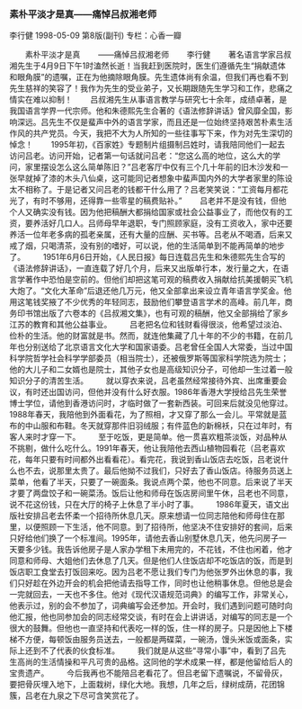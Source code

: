### 素朴平淡才是真——痛悼吕叔湘老师
李行健
1998-05-09
第8版(副刊)
专栏：心香一瓣

　　素朴平淡才是真
　　——痛悼吕叔湘老师
　　李行健
　　著名语言学家吕叔湘先生于4月9日下午1时溘然长逝！当我赶到医院时，医生们遵循先生“捐献遗体和眼角膜”的遗嘱，正在为他摘除眼角膜。先生遗体尚有余温，但我们再也看不到先生慈祥的笑容了！我作为先生的受业弟子，又长期跟随先生学习和工作，悲痛之情实在难以抑制！
　　吕叔湘先生从事语言教学与研究七十余年，成绩卓著，是我国语言学界一代宗师。他和朱德熙先生合著的《语法修辞讲话》曾风靡全国，影响深远。吕先生不仅是蜚声中外的语言学家，而且还是一位始终坚持艰苦朴素生活作风的共产党员。今天，我把不大为人所知的一些往事写下来，作为对先生深切的悼念！
　　1995年初，《百家姓》专题制片组摄制吕姓时，请我陪同他们一起去访问吕老。访问开始，记者第一句话就问吕老：“您这么高的地位，这么大的学问，家里摆设怎么这么简单陈旧？”吕老客厅中仅有三个几十年前的旧木沙发和一张早就掉了漆的木头八仙桌，这可能同记者想象中蜚声国内外的大学者家里的陈设太不相称了。于是记者又问吕老的钱都干什么用了？吕老笑笑说：“工资每月都花光了，有时不够用，还得靠一些零星的稿费贴补。”
　　吕老并不是没有钱，但他个人又确实没有钱。因为他把稿酬大都捐给国家或社会公益事业了，而他仅有的工资，要养活好几口人。吕师母早年退职，专门照顾家庭，没有工资收入，家中还要养活一位年老多病的孤老亲属，还有大量的应酬、买书等。吕老从不喝酒，后来又戒了烟，只喝清茶，没有别的嗜好，可以说，他的生活简单到不能再简单的地步了。
　　1951年6月6日开始，《人民日报》每日连载吕先生和朱德熙先生合写的《语法修辞讲话》，一直连载了好几个月，后来又出版单行本，发行量之大，在语言学著作中恐怕是空前的。但他们却把这笔可观的稿费收入捐献给抗美援朝买飞机大炮了。“文化大革命”后退还他几万元，他又全部拿出来设立青年语言学奖金。他用这笔钱奖掖了不少优秀的年轻同志，鼓励他们攀登语言学术的高峰。前几年，商务印书馆出版了六卷本的《吕叔湘文集》，也有可观的稿酬，他又全部捐给了家乡江苏的教育和其他公益事业。
　　吕老把名位和钱财看得很淡，他希望过淡泊、俭朴的生活。他的财富就是书。然而，就连他集藏了几十年的不少的书籍，在前几年也分别送给了北京语言文化大学和国家语委。吕老曾任全国人大常委，当过中国科学院哲学社会科学学部委员（相当院士），还被俄罗斯等国家科学院选为院士；他的大儿子和二女婿也是院士，其他子女也是高级知识分子，可他却一生过着一般知识分子的清苦生活。
　　就以穿衣来说，吕老虽然经常接待外宾、出席重要会议，有时还出国访问，但他并没有什么好衣服。1986年香港大学授给吕先生荣誉博士学位，请他到香港访问时，才临时做了一套新西装。可回来后就没见他穿过。1988年春天，我陪他到外面看花，为了照相，才又穿了那么一会儿。平常就是蓝布的中山服和布鞋。冬天就穿那件旧羽绒服；有件蓝色的新棉袄，只在过年时，有客人来时才穿一下。
　　至于吃饭，更是简单。他一贯喜欢粗茶淡饭，对品种从不挑剔，做什么吃什么。1991年春天，他让我陪他去西山植物园看花（吕老喜欢花，每年只要有时间都外出看看花）。看完花，我说到香山饭店去吃饭，吕老说什么也不去，说那里太贵了。最后他拗不过我们，只好去了香山饭店。待服务员送上菜单，他看了半天，只要了一碗面条。我说点两个菜，他也不同意。后来说了半天才要了两盘饺子和一碗菜汤。饭后让他和师母在饭店房间里午休，吕老也不同意，说不花这份钱，只在大厅的椅子上休息了半小时了事。
　　1986年夏天，语文出版社安排吕老去怀柔一个招待所休息几天。原来想请一位同志陪他和师母住在那里，以便照顾一下生活，他不同意。到了招待所，他坚决不住安排好的套间，后来只好给他们换了一个标准间。1995年，请他去香山别墅休息几天，他先问房子一天要多少钱。我告诉他房子是人家办学租下未用完的，不花钱，不住也闲着，他才同意和师母、大姐他们去休息了几天。但是他们人住饭店却不吃饭店的饭，而是到饭店职工食堂去打饭回来吃。因为吕老不愿让我们专门为他张罗外出休息的事，我们只好趁在外边开会的机会把他请去指导工作，同时也让他稍事休息。但他总是会一完就回去，一天也不多住。他对《现代汉语规范词典》的编写工作，非常关心，他表示过，别的会不参加了，词典编写会还参加。开会时，我们遇到问题可随时向他汇报，他也同参加会的同志经常交谈，有时在会上讲讲话，对编写的同志是一个很大的鼓舞。但他也一直坚持和代表吃一样的饭，住一样的房子。只是因他上下楼梯不方便，每顿饭由服务员送去，一般都是两碟菜，一碗汤，馒头米饭或面条，实际上还到不了代表的伙食标准。
　　我们就是从这些“寻常小事”中，看到了吕先生高尚的生活情操和平凡可贵的品格。这同他的学术成果一样，都是他留给后人的宝贵遗产。
　　今后我再也不能陪吕老看花了。但吕老留下遗嘱说，不留骨灰，要把骨灰埋入地下，上面栽树，绿化大地。我想，几年之后，绿树成荫，花团锦簇，吕老在九泉之下尽可含笑赏花了。
